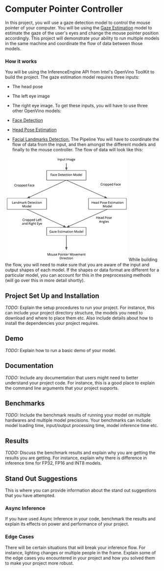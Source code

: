 # Computer Pointer Controller

In this project, you will use a gaze detection model to control the mouse pointer of your computer. You will be using the [Gaze Estimation](https://docs.openvinotoolkit.org/latest/_models_intel_gaze_estimation_adas_0002_description_gaze_estimation_adas_0002.html) model to estimate the gaze of the user's eyes and change the mouse pointer position accordingly. This project will demonstrate your ability to run multiple models in the same machine and coordinate the flow of data between those models.
### How it works
You will be using the InferenceEngine API from Intel's OpenVino ToolKit to build the project. The gaze estimation model requires three inputs:
* The head pose
* The left eye image
* The right eye image.
To get these inputs, you will have to use three other OpenVino models:

* [Face Detection](https://docs.openvinotoolkit.org/latest/_models_intel_face_detection_adas_binary_0001_description_face_detection_adas_binary_0001.html)
* [Head Pose Estimation](https://docs.openvinotoolkit.org/latest/_models_intel_head_pose_estimation_adas_0001_description_head_pose_estimation_adas_0001.html)
* [Facial Landmarks Detection.](https://docs.openvinotoolkit.org/latest/_models_intel_landmarks_regression_retail_0009_description_landmarks_regression_retail_0009.html)
The Pipeline
You will have to coordinate the flow of data from the input, and then amongst the different models and finally to the mouse controller. The flow of data will look like this:

<img src="./images/pipeline.png" width="400" />
While building the flow, you will need to make sure that you are aware of the input and output shapes of each model. If the shapes or data format are different for a particular model, you can account for this in the preprocessing methods (will go over this in more detail shortly).

## Project Set Up and Installation
*TODO:* Explain the setup procedures to run your project. For instance, this can include your project directory structure, the models you need to download and where to place them etc. Also include details about how to install the dependencies your project requires.

## Demo
*TODO:* Explain how to run a basic demo of your model.

## Documentation
*TODO:* Include any documentation that users might need to better understand your project code. For instance, this is a good place to explain the command line arguments that your project supports.

## Benchmarks
*TODO:* Include the benchmark results of running your model on multiple hardwares and multiple model precisions. Your benchmarks can include: model loading time, input/output processing time, model inference time etc.

## Results
*TODO:* Discuss the benchmark results and explain why you are getting the results you are getting. For instance, explain why there is difference in inference time for FP32, FP16 and INT8 models.

## Stand Out Suggestions
This is where you can provide information about the stand out suggestions that you have attempted.

### Async Inference
If you have used Async Inference in your code, benchmark the results and explain its effects on power and performance of your project.

### Edge Cases
There will be certain situations that will break your inference flow. For instance, lighting changes or multiple people in the frame. Explain some of the edge cases you encountered in your project and how you solved them to make your project more robust.
